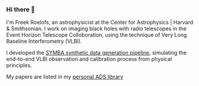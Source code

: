### Hi there 👋
I'm Freek Roelofs, an astrophysicist at the Center for Astrophysics | Harvard & Smithsonian.
I work on imaging black holes with radio telescopes in the Event Horizon Telescope Colloboration, using the technique of Very Long Baseline Interferometry (VLBI).

I developed the [SYMBA synthetic data generation pipeline](https://bitbucket.org/M_Janssen/symba/src/master/), simulating the end-to-end VLBI observation and calibration process from physical principles.

My papers are listed in my [personal ADS library](https://ui.adsabs.harvard.edu/public-libraries/WH4w71_5TyiUpKd0VkprJQ)
<!--
**freekroelofs/freekroelofs** is a ✨ _special_ ✨ repository because its `README.md` (this file) appears on your GitHub profile.

Here are some ideas to get you started:

- 🔭 I’m currently working on ...
- 🌱 I’m currently learning ...
- 👯 I’m looking to collaborate on ...
- 🤔 I’m looking for help with ...
- 💬 Ask me about ...
- 📫 How to reach me: ...
- 😄 Pronouns: ...
- ⚡ Fun fact: ...
-->
